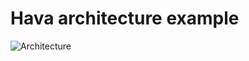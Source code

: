 # Hava architecture example

![Architecture](https://embed.hava.io/247ba715-2bf4-4a22-a063-b27be3b9bdf6.png)
